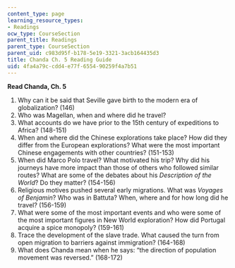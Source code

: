 ```yaml
---
content_type: page
learning_resource_types:
- Readings
ocw_type: CourseSection
parent_title: Readings
parent_type: CourseSection
parent_uid: c983d95f-b178-5e19-3321-3acb164435d3
title: Chanda Ch. 5 Reading Guide
uid: 4fa4a79c-cdd4-e77f-6554-90259f4a7b51
---
```


**Read Chanda, Ch. 5**

1.  Why can it be said that Seville gave birth to the modern era of globalization? (146)
2.  Who was Magellan, when and where did he travel?
3.  What accounts do we have prior to the 15th century of expeditions to Africa? (148-151)
4.  When and where did the Chinese explorations take place? How did they differ from the European explorations? What were the most important Chinese engagements with other countries? (151-153)
5.  When did Marco Polo travel? What motivated his trip? Why did his journeys have more impact than those of others who followed similar routes? What are some of the debates about his _Description of the World_? Do they matter? (154-156)
6.  Religious motives pushed several early migrations. What was _Voyages of Benjamin_? Who was in Battuta? When, where and for how long did he travel? (156-159)
7.  What were some of the most important events and who were some of the most important figures in New World exploration? How did Portugal acquire a spice monopoly? (159-161)
8.  Trace the development of the slave trade. What caused the turn from open migration to barriers against immigration? (164-168)
9.  What does Chanda mean when he says: “the direction of population movement was reversed.” (168-172)
